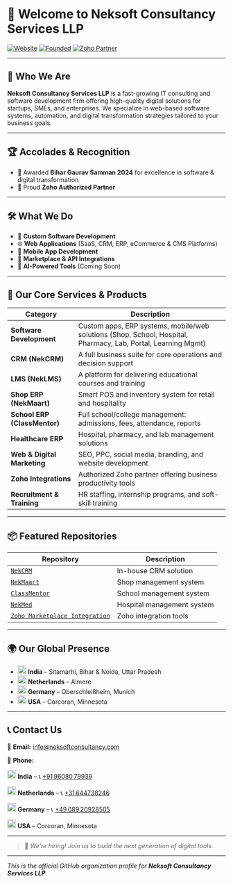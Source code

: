 # 👋 Welcome to Neksoft Consultancy Services LLP

[![Website](https://img.shields.io/badge/Website-Live-brightgreen?style=for-the-badge&logo=googlechrome)](https://www.neksoftconsultancy.com)
[![Founded](https://img.shields.io/badge/Founded-2022-blue?style=for-the-badge)](https://www.neksoftconsultancy.com)
[![Zoho Partner](https://img.shields.io/badge/Zoho-Authorized%20Partner-orange?style=for-the-badge&logo=zoho)](https://www.neksoftconsultancy.com/neksoft-partners-with-zoho-transforming-businesses-with-trusted-scalable-solutions/)

---

## 🚀 Who We Are

**Neksoft Consultancy Services LLP** is a fast-growing IT consulting and software development firm offering high-quality digital solutions for startups, SMEs, and enterprises. We specialize in web-based software systems, automation, and digital transformation strategies tailored to your business goals.

---

## 🏆 Accolades & Recognition

- 🏅 Awarded **Bihar Gaurav Samman 2024** for excellence in software & digital transformation  
- 🤝 Proud **Zoho Authorized Partner**

---

## 🛠️ What We Do

- 🔧 **Custom Software Development**
- 🌐 **Web Applications** (SaaS, CRM, ERP, eCommerce & CMS Platforms)
- 📱 **Mobile App Development**
- 🛒 **Marketplace & API Integrations**
- 🧠 **AI-Powered Tools** (Coming Soon)

---

## 💼 Our Core Services & Products

| Category                     | Description                                                                 |
|-----------------------------|-----------------------------------------------------------------------------|
| **Software Development**     | Custom apps, ERP systems, mobile/web solutions (Shop, School, Hospital, Pharmacy, Lab, Portal, Learning Mgmt) |
| **CRM (NekCRM)**             | A full business suite for core operations and decision support              |
| **LMS (NekLMS)**             | A platform for delivering educational courses and training                  |
| **Shop ERP (NekMaart)**      | Smart POS and inventory system for retail and hospitality                   |
| **School ERP (ClassMentor)** | Full school/college management: admissions, fees, attendance, reports       |
| **Healthcare ERP**           | Hospital, pharmacy, and lab management solutions                            |
| **Web & Digital Marketing**  | SEO, PPC, social media, branding, and website development                   |
| **Zoho Integrations**        | Authorized Zoho partner offering business productivity tools                |
| **Recruitment & Training**   | HR staffing, internship programs, and soft-skill training                   |

---

## 📦 Featured Repositories

| Repository | Description |
|------------|-------------|
| [`NekCRM`](https://github.com/Neksoft-Consultancy-Services/nekcrm) | In-house CRM solution |
| [`NekMaart`](https://github.com/Neksoft-Consultancy-Services/nekmaart) | Shop management system |
| [`ClassMentor`](https://github.com/Neksoft-Consultancy-Services/classmentor) | School management system |
| [`NekMed`](https://github.com/Neksoft-Consultancy-Services/nekmed) | Hospital management system |
| [`Zoho Marketplace Integration`](https://github.com/Neksoft-Consultancy-Services/zoho-marketplace-integration) | Zoho integration tools |

---

## 🌍 Our Global Presence

- <img src="https://cdn.jsdelivr.net/gh/twitter/twemoji@14.0.2/assets/svg/1f1ee-1f1f3.svg" width="20"/> **India** – Sitamarhi, Bihar & Noida, Uttar Pradesh  
- <img src="https://cdn.jsdelivr.net/gh/twitter/twemoji@14.0.2/assets/svg/1f1f3-1f1f1.svg" width="20"/> **Netherlands** – Almere  
- <img src="https://cdn.jsdelivr.net/gh/twitter/twemoji@14.0.2/assets/svg/1f1e9-1f1ea.svg" width="20"/> **Germany** – Oberschleißheim, Munich  
- <img src="https://cdn.jsdelivr.net/gh/twitter/twemoji@14.0.2/assets/svg/1f1fa-1f1f8.svg" width="20"/> **USA** – Corcoran, Minnesota

---

## 📞 Contact Us

📧 **Email:** [info@neksoftconsultancy.com](mailto:info@neksoftconsultancy.com)

📱 **Phone:**

<img src="https://cdn.jsdelivr.net/gh/twitter/twemoji@14.0.2/assets/svg/1f1ee-1f1f3.svg" width="20"/> **India** – 📞 [+91 96080 79939](tel:+919608079939)


<img src="https://cdn.jsdelivr.net/gh/twitter/twemoji@14.0.2/assets/svg/1f1f3-1f1f1.svg" width="20"/> **Netherlands** – 📞 [+31 644738246](tel:+31644738246)


<img src="https://cdn.jsdelivr.net/gh/twitter/twemoji@14.0.2/assets/svg/1f1e9-1f1ea.svg" width="20"/> **Germany** – 📞 [+49 089 20928505](tel:+498920928505) 


<img src="https://cdn.jsdelivr.net/gh/twitter/twemoji@14.0.2/assets/svg/1f1fa-1f1f8.svg" width="20"/> **USA** – Corcoran, Minnesota

---

> 🚀 _We’re hiring! Join us to build the next generation of digital tools._

---

_This is the official GitHub organization profile for **Neksoft Consultancy Services LLP**._
